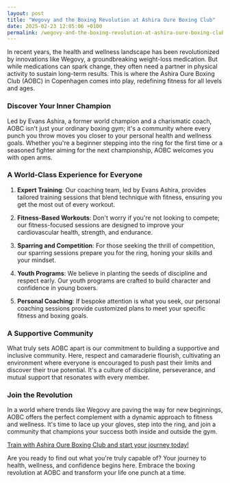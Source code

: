```yaml
---
layout: post
title: "Wegovy and the Boxing Revolution at Ashira Oure Boxing Club"
date: 2025-02-23 12:05:06 +0100
permalink: /wegovy-and-the-boxing-revolution-at-ashira-oure-boxing-club/
---
```



In recent years, the health and wellness landscape has been revolutionized by innovations like Wegovy, a groundbreaking weight-loss medication. But while medications can spark change, they often need a partner in physical activity to sustain long-term results. This is where the Ashira Oure Boxing Club (AOBC) in Copenhagen comes into play, redefining fitness for all levels and ages. 

### Discover Your Inner Champion

Led by Evans Ashira, a former world champion and a charismatic coach, AOBC isn't just your ordinary boxing gym; it's a community where every punch you throw moves you closer to your personal health and wellness goals. Whether you're a beginner stepping into the ring for the first time or a seasoned fighter aiming for the next championship, AOBC welcomes you with open arms. 

### A World-Class Experience for Everyone

1. **Expert Training**: Our coaching team, led by Evans Ashira, provides tailored training sessions that blend technique with fitness, ensuring you get the most out of every workout.

2. **Fitness-Based Workouts**: Don't worry if you're not looking to compete; our fitness-focused sessions are designed to improve your cardiovascular health, strength, and endurance.

3. **Sparring and Competition**: For those seeking the thrill of competition, our sparring sessions prepare you for the ring, honing your skills and your mindset.

4. **Youth Programs**: We believe in planting the seeds of discipline and respect early. Our youth programs are crafted to build character and confidence in young boxers.

5. **Personal Coaching**: If bespoke attention is what you seek, our personal coaching sessions provide customized plans to meet your specific fitness and boxing goals.

### A Supportive Community

What truly sets AOBC apart is our commitment to building a supportive and inclusive community. Here, respect and camaraderie flourish, cultivating an environment where everyone is encouraged to push past their limits and discover their true potential. It's a culture of discipline, perseverance, and mutual support that resonates with every member.

### Join the Revolution

In a world where trends like Wegovy are paving the way for new beginnings, AOBC offers the perfect complement with a dynamic approach to fitness and wellness. It's time to lace up your gloves, step into the ring, and join a community that champions your success both inside and outside the gym. 

[Train with Ashira Oure Boxing Club and start your journey today!](https://www.ashiraoure.com/)

Are you ready to find out what you're truly capable of? Your journey to health, wellness, and confidence begins here. Embrace the boxing revolution at AOBC and transform your life one punch at a time.